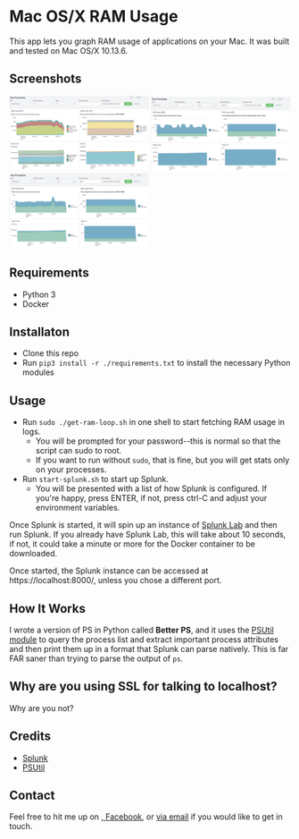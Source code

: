 

# Mac OS/X RAM Usage

This app lets you graph RAM usage of applications on your Mac.  It was built
and tested on Mac OS/X 10.13.6.


## Screenshots

<a href="./img/ram.png" ><img src="./img/ram.png" alt="OS/X Ram Usage, top 5 processes" width="250" 
	/></a> <a href="./img/ram-evernote.png" ><img src="./img/ram-evernote.png" alt="Evernote RAM usage" width="250" 
	/></a> <a href="./img/ram-slack.png" ><img src="./img/ram-slack.png" alt="Slack client RAM usage" width="250" /></a>


## Requirements

- Python 3
- Docker


## Installaton

- Clone this repo
- Run `pip3 install -r ./requirements.txt` to install the necessary Python modules


## Usage

- Run `sudo ./get-ram-loop.sh` in one shell to start fetching RAM usage in logs.
   - You will be prompted for your password--this is normal so that the script can sudo to root.
   - If you want to run without `sudo`, that is fine, but you will get stats only on your processes.
- Run `start-splunk.sh` to start up Splunk.
   - You will be presented with a list of how Splunk is configured.  If you're happy, press ENTER, if not, press ctrl-C and adjust your environment variables.

Once Splunk is started, it will spin up an instance of 
<a href="https://github.com/dmuth/splunk-lab">Splunk Lab</a> and then run Splunk.
If you already have Splunk Lab, this will take about 10 seconds, if not, it could take
a minute or more for the Docker container to be downloaded.

Once started, the Splunk instance can be accessed at https://localhost:8000/, unless
you chose a different port.


## How It Works

I wrote a version of PS in Python called **Better PS**, and it uses the
<a href="https://pypi.org/project/psutil/">PSUtil module</a> to query the process list
and extract important process attributes and then print them up in a format that Splunk
can parse natively.  This is far FAR saner than trying to parse the output of `ps`.


## Why are you using SSL for talking to localhost?

Why are you not?


## Credits

- <a href="https://www.splunk.com/">Splunk</a>
- <a href="https://pypi.org/project/psutil/">PSUtil</a>


## Contact

Feel free to hit me up on <a href="https://twitter.com/dmuth">,
<a href="https://facebook.com/dmuth">Facebook</a>,
or <a href="https://www.dmuth.org/contact">via email</a> if you 
would like to get in touch.





